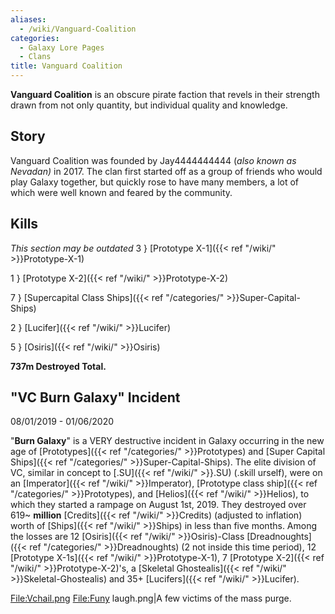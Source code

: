 ```yaml
---
aliases:
  - /wiki/Vanguard-Coalition
categories:
  - Galaxy Lore Pages
  - Clans
title: Vanguard Coalition
---
```


**Vanguard Coalition** is an obscure pirate faction that revels in their strength drawn from not only quantity, but individual quality and knowledge.

## Story

Vanguard Coalition was founded by Jay4444444444 (_also known as Nevadan)_ in 2017. The clan first started off as a group of friends who would play Galaxy together, but quickly rose to have many members, a lot of which were well known and feared by the community.

## Kills

_This section may be outdated_ 3 } [Prototype X-1]({{< ref "/wiki/" >}}Prototype-X-1)

1 } [Prototype X-2]({{< ref "/wiki/" >}}Prototype-X-2)

7 } [Supercapital Class Ships]({{< ref "/categories/" >}}Super-Capital-Ships)

2 } [Lucifer]({{< ref "/wiki/" >}}Lucifer)

5 } [Osiris]({{< ref "/wiki/" >}}Osiris)

**737m Destroyed Total.**

## "VC Burn Galaxy" Incident

08/01/2019 - 01/06/2020

"**Burn Galaxy**" is a VERY destructive incident in Galaxy occurring in the new age of [Prototypes]({{< ref "/categories/" >}}Prototypes) and [Super Capital Ships]({{< ref "/categories/" >}}Super-Capital-Ships). The elite division of VC, similar in concept to [.SU]({{< ref "/wiki/" >}}.SU) (.skill urself), were on an [Imperator]({{< ref "/wiki/" >}}Imperator), [Prototype class ship]({{< ref "/categories/" >}}Prototypes), and [Helios]({{< ref "/wiki/" >}}Helios), to which they started a rampage on August 1st, 2019. They destroyed over 619~ **million** [Credits]({{< ref "/wiki/" >}}Credits) (adjusted to inflation) worth of [Ships]({{< ref "/wiki/" >}}Ships) in less than five months. Among the losses are 12 [Osiris]({{< ref "/wiki/" >}}Osiris)-Class [Dreadnoughts]({{< ref "/categories/" >}}Dreadnoughts) (2 not inside this time period), 12 [Prototype X-1s]({{< ref "/wiki/" >}}Prototype-X-1), 7 [Prototype X-2]({{< ref "/wiki/" >}}Prototype-X-2)'s, a [Skeletal Ghostealis]({{< ref "/wiki/" >}}Skeletal-Ghostealis) and 35+ [Lucifers]({{< ref "/wiki/" >}}Lucifer).

<File:Vchail.png> <File:Funy> laugh.png|A few victims of the mass purge.

